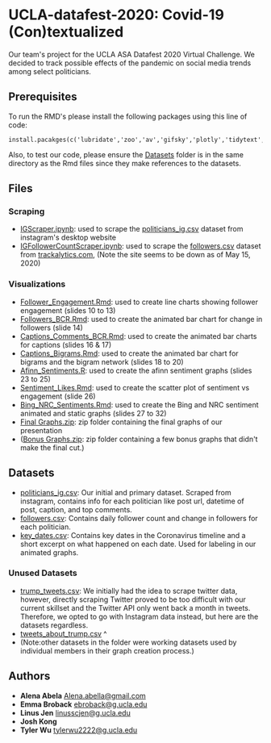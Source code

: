 # UCLA-datafest-2020: Covid-19 (Con)textualized
Our team's project for the UCLA ASA Datafest 2020 Virtual Challenge. We decided to track possible effects of the pandemic on social media trends among select politicians.

## Prerequisites
To run the RMD's please install the following packages using this line of code:
```
install.pacakges(c('lubridate','zoo','av','gifsky','plotly','tidytext','stopwords','tidyverse','gganimate','hbrthemes','igraph','ggraph','wordcloud'))
```
Also, to test our code, please ensure the [Datasets](https://github.com/tylerwu2222/UCLA-datafest-2020/tree/master/Datasets) folder is in the same directory as the Rmd files since they make references to the datasets.

## Files

### Scraping
* [IGScraper.ipynb](https://github.com/tylerwu2222/UCLA-datafest-2020/blob/master/IGScraper.ipynb): used to scrape the [politicians_ig.csv](https://github.com/tylerwu2222/UCLA-datafest-2020/blob/master/Datasets/politicians_ig.csv) dataset from instagram's desktop website
* [IGFollowerCountScraper.ipynb](https://github.com/tylerwu2222/UCLA-datafest-2020/blob/master/IGFollowerCountScraper.ipynb): used to scrape the [followers.csv](https://github.com/tylerwu2222/UCLA-datafest-2020/blob/master/Datasets/followers.csv) dataset from [trackalytics.com](https://www.trackalytics.com/), (Note the site seems to be down as of May 15, 2020)

### Visualizations
* [Follower_Engagement.Rmd](https://github.com/tylerwu2222/UCLA-datafest-2020/blob/master/Follower_Engagement.Rmd): used to create line charts showing follower engagement (slides 10 to 13)
* [Followers_BCR.Rmd](https://github.com/tylerwu2222/UCLA-datafest-2020/blob/master/Followers_BCR.Rmd): used to create the animated bar chart for change in followers (slide 14)
* [Captions_Comments_BCR.Rmd](https://github.com/tylerwu2222/UCLA-datafest-2020/blob/master/Captions_Comments_BCR.Rmd): used to create the animated bar charts for captions (slides 16 & 17)
* [Captions_Bigrams.Rmd](https://github.com/tylerwu2222/UCLA-datafest-2020/blob/master/Captions_Bigrams.Rmd): used to create the animated bar chart for bigrams and the bigram network (slides 18 to 20)
* [Afinn_Sentiments.R](https://github.com/tylerwu2222/UCLA-datafest-2020/blob/master/Afinn_Sentiments.R): used to create the afinn sentiment graphs (slides 23 to 25)
* [Sentiment_Likes.Rmd](https://github.com/tylerwu2222/UCLA-datafest-2020/blob/master/Sentiment_Likes.Rmd): used to create the scatter plot of sentiment vs engagement (slide 26)
* [Bing_NRC_Sentiments.Rmd](https://github.com/tylerwu2222/UCLA-datafest-2020/blob/master/Bing_NRC_Sentiments.Rmd): used to create the Bing and NRC sentiment animated and static graphs (slides 27 to 32)
* [Final Graphs.zip](https://github.com/tylerwu2222/UCLA-datafest-2020/blob/master/Final%20Graphs.zip): zip folder containing the final graphs of our presentation
* ([Bonus Graphs.zip](https://github.com/tylerwu2222/UCLA-datafest-2020/blob/master/Bonus%20Graphs.zip): zip folder containing a few bonus graphs that didn't make the final cut.)

## Datasets
* [politicians_ig.csv](https://github.com/tylerwu2222/UCLA-datafest-2020/blob/master/Datasets/politicians_ig.csv): Our initial and primary dataset. Scraped from instagram, contains info for each politician like post url, datetime of post, caption, and top comments.
* [followers.csv](https://github.com/tylerwu2222/UCLA-datafest-2020/blob/master/Datasets/followers.csv): Contains daily follower count and change in followers for each politician.
* [key_dates.csv](https://github.com/tylerwu2222/UCLA-datafest-2020/blob/master/Datasets/key_dates.csv): Contains key dates in the Coronavirus timeline and a short excerpt on what happened on each date. Used for labeling in our animated graphs.

### Unused Datasets
* [trump_tweets.csv](https://github.com/tylerwu2222/UCLA-datafest-2020/blob/master/Datasets/trump_tweets.csv): We initially had the idea to scrape twitter data, however, directly scraping Twitter proved to be too difficult with our current skillset and the Twitter API only went back a month in tweets. Therefore, we opted to go with Instagram data instead, but here are the datasets regardless.
* [tweets_about_trump.csv](https://github.com/tylerwu2222/UCLA-datafest-2020/blob/master/Datasets/tweets_about_trump.csv) ^
* (Note:other datasets in the folder were working datasets used by individual members in their graph creation process.)

## Authors
* **Alena Abela** [Alena.abella@gmail.com](mailto:Alena.abella@gmail.com)
* **Emma Broback** [ebroback@g.ucla.edu](mailto:ebroback@g.ucla.edu)
* **Linus Jen** [linusscjen@g.ucla.edu](mailto:linusscjen@g.ucla.edu)
* **Josh Kong** []()
* **Tyler Wu** [tylerwu2222@g.ucla.edu](mailto:tylerwu2222@g.ucla.edu)
